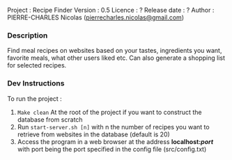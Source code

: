 Project : Recipe Finder
Version : 0.5
Licence : ?
Release date : ?
Author : PIERRE-CHARLES Nicolas (pierrecharles.nicolas@gmail.com)

### Description ###
Find meal recipes on websites based on your tastes, ingredients you want,
favorite meals, what other users liked etc.
Can also generate a shopping list for selected recipes.

### Dev Instructions ###
To run the project :
1.  <code>Make clean</code> At the root of the project if you want to
    construct the database from scratch
2.  Run <code>start-server.sh [n]</code> with n the number of recipes
    you want to retrieve from websites in the database (default is 20)
3.  Access the program in a web browser at the address **localhost:*port***
    with port being the port specified in the config file (src/config.txt)
